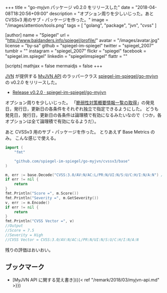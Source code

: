 +++
title = "go-myjvn パッケージ v0.2.0 をリリースした"
date = "2018-04-08T18:20:56+09:00"
description = "オプション周りを少しいじった。あと CVSSv3 用のサブ・パッケージを作った。"
image = "/images/attention/tools.png"
tags  = [ "golang", "package", "jvn", "cvss" ]

[author]
  name      = "Spiegel"
  url       = "http://www.baldanders.info/spiegel/profile/"
  avatar    = "/images/avatar.jpg"
  license   = "by-sa"
  github    = "spiegel-im-spiegel"
  twitter   = "spiegel_2007"
  tumblr    = ""
  instagram = "spiegel_2007"
  flickr    = "spiegel"
  facebook  = "spiegel.im.spiegel"
  linkedin  = "spiegelimspiegel"
  flattr    = ""

[scripts]
  mathjax = false
  mermaidjs = false
+++

[JVN] が提供する [MyJVN API] のラッパークラス [spiegel-im-spiegel/go-myjvn] の v0.2.0 をリリースした。

- [Release v0.2.0 · spiegel-im-spiegel/go-myjvn](https://github.com/spiegel-im-spiegel/go-myjvn/releases/tag/v0.2.0)

オプション周りを少しいじった。
「[脆弱性対策概要情報一覧の取得](https://jvndb.jvn.jp/apis/getVulnOverviewList_api_hnd.html "MyJVN - API: getVulnOverviewList")」の発見日，発行日，更新日の各条件をそれぞれ独立で指定できるようにした。
どうも発見日，発行日，更新日の各条件は論理積で有効になるみたいなので（つか，各オプションは全て論理積で有効になるようだ）。

あと CVSSv3 用のサブ・パッケージを作った。
とりあえず Base Metrics のみ。
こんな感じで使える。

```go
import (
    "fmt"

    "github.com/spiegel-im-spiegel/go-myjvn/cvssv3/base"
)

m, err := base.Decode("CVSS:3.0/AV:N/AC:L/PR:N/UI:N/S:U/C:H/I:N/A:N") //CVE-2015-8252
if err != nil {
    return
}
fmt.Println("Score =", m.Score())
fmt.Println("Severity =", m.GetSeverity())
v, err := m.Encode()
if err != nil {
    return
}
fmt.Println("CVSS Vector =", v)
//Output
//Score = 7.5
//Severity = High
//CVSS Vector = CVSS:3.0/AV:N/AC:L/PR:N/UI:N/S:U/C:H/I:N/A:N
```

残りの評価はおいおい。

## ブックマーク

- [MyJVN API に関する覚え書き]({{< ref "/remark/2018/03/myjvn-api.md" >}})

[spiegel-im-spiegel/go-myjvn]: https://github.com/spiegel-im-spiegel/go-myjvn "spiegel-im-spiegel/go-myjvn: Handling MyJVN RESTful API by Golang"
[Go 言語]: https://golang.org/ "The Go Programming Language"
[JVN]: https://jvn.jp/ "Japan Vulnerability Notes"
[脆弱性対策情報共有フレームワーク]: https://jvndb.jvn.jp/apis/myjvn/ "脆弱性対策情報共有フレームワーク - MyJVN"
[MyJVN API]: https://jvndb.jvn.jp/apis/
